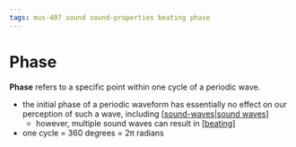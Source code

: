 ```yaml
---
tags: mus-407 sound sound-properties beating phase
---
```


# Phase

**Phase** refers to a specific point within one cycle of a periodic wave.

- the initial phase of a periodic waveform has essentially no effect on our perception of such a wave, including [[sound-waves|sound waves]]
  - however, multiple sound waves can result in [[beating]]
- one cycle = 360 degrees = 2π radians

[//begin]: # "Autogenerated link references for markdown compatibility"
[sound-waves|sound waves]: sound-waves "Sound Waves"
[beating]: beating "Beating"
[//end]: # "Autogenerated link references"

